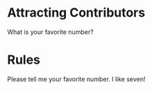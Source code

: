 # Attracting Contributors
What is your favorite number?

# Rules
Please tell me your favorite number. I like seven!
